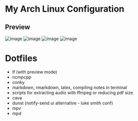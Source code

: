 # My Arch Linux Configuration
## Preview

![image](https://user-images.githubusercontent.com/89016694/160249732-28eb7da6-007c-4ecb-a887-ef32a9e75165.png)
![image](https://user-images.githubusercontent.com/89016694/160249813-ba09653e-27a7-4d08-a914-7349aeb588a3.png)
![image](https://user-images.githubusercontent.com/89016694/160249976-95de60a8-ee1e-4e6f-b334-f3187207eea2.png)
![image](https://user-images.githubusercontent.com/89016694/160250065-3b09ef3f-7590-4cbc-9854-e7b6becdbb46.png)

# Dotfiles

- lf (with preview mode)
- ncmpcpp
- conky
- markdown, rmarkdown, latex, compiling notes in terminal
- scripts for extracting audio with ffmpeg or reducing pdf size
- cava
- dunst (notify-send ui alternative - luke smith conf)
- mpv
- mpd
